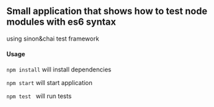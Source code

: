 ## Small application that shows how to test node modules with es6 syntax

using sinon&chai test framework

#### Usage

```npm install``` will install dependencies

```npm start``` will start application

```npm test ``` will run tests